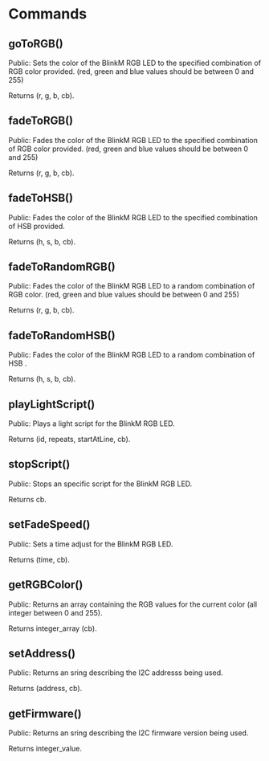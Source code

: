 # Commands

## goToRGB()

Public: Sets the color of the BlinkM RGB LED to the specified combination of RGB color provided. 
(red, green and blue values should be between 0 and 255)

Returns (r, g, b, cb).

## fadeToRGB()

Public: Fades the color of the BlinkM RGB LED to the specified combination of RGB color provided. 
(red, green and blue values should be between 0 and 255)

Returns (r, g, b, cb).

## fadeToHSB()

Public: Fades the color of the BlinkM RGB LED to the specified combination of HSB provided.

Returns (h, s, b, cb).

## fadeToRandomRGB()

Public: Fades the color of the BlinkM RGB LED to a random combination of RGB color. 
(red, green and blue values should be between 0 and 255)

Returns (r, g, b, cb).

## fadeToRandomHSB()

Public: Fades the color of the BlinkM RGB LED to a random combination of HSB .

Returns (h, s, b, cb).

## playLightScript()

Public: Plays a light script for the BlinkM RGB LED.

Returns (id, repeats, startAtLine, cb).

## stopScript()

Public: Stops an specific script for the BlinkM RGB LED.

Returns cb.

## setFadeSpeed()

Public: Sets a time adjust for the BlinkM RGB LED.

Returns (time, cb).

## getRGBColor()

Public: Returns an array containing the RGB values for the current color
(all integer between 0 and 255).

Returns integer_array (cb).

## setAddress()

Public: Returns an sring describing the I2C addresss being used.

Returns (address, cb).

## getFirmware()

Public: Returns an sring describing the I2C firmware version being used.

Returns integer_value.
